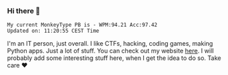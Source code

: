 ### Hi there 👋
<!-- PB START -->
```
My current MonkeyType PB is - WPM:94.21 Acc:97.42
Updated on: 11:20:55 CEST Time
```
<!-- PB END -->
I'm an IT person, just overall. I like CTFs, hacking, coding games, making Python apps. Just a lot of stuff.
You can check out my website [here](https://skill3472.github.io/).
I will probably add some interesting stuff here, when I get the idea to do so. Take care ❤️
